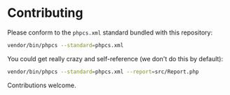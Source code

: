 # Contributing
Please conform to the `phpcs.xml` standard bundled with this repository:

```bash
vendor/bin/phpcs --standard=phpcs.xml
```

You could get really crazy and self-reference (we don't do this by default):

```bash
vendor/bin/phpcs --standard=phpcs.xml --report=src/Report.php
```

Contributions welcome.
